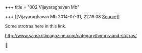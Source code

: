 +++
title = "002 Vijayaraghavan Mb"

+++
[[Vijayaraghavan Mb	2014-07-31, 22:19:08 [Source](https://groups.google.com/g/samskrita/c/1HIfN4BkdM0)]]



Some strotras here in this link.

<http://www.sanskritimagazine.com/category/hymns-and-stotras/>



